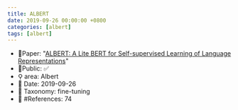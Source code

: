 ```yaml
---
title: ALBERT
date: 2019-09-26 00:00:00 +0800
categories: [albert]
tags: [albert]
---
```


- 📙Paper: "[ALBERT: A Lite BERT for Self-supervised Learning of Language Representations](https://www.semanticscholar.org/paper/ALBERT%3A-A-Lite-BERT-for-Self-supervised-Learning-of-Lan-Chen/7a064df1aeada7e69e5173f7d4c8606f4470365b)"
- 🔑Public: ✅
- ⚲ area: Albert
- 📅 Date: 2019-09-26
- 🔎 Taxonomy: fine-tuning
- 📝 #References: 74
